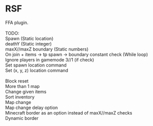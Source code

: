 # RSF
FFA plugin. 
<br> <br> 
TODO:<br>
Spawn (Static location)<br>
deathY (Static integer)<br>
maxX//maxZ boundary (Static numbers)<br>
On join + items -> tp spawn -> boundary constant check (While loop)<br>
Ignore players in gamemode 3//1 (if check)<br>
Set spawn location command<br>
Set (x, y, z) location command<br><br>
Block reset<br>
More than 1 map<br>
Change given items<br>
Sort inventory<br>
Map change<br>
Map change delay option<br>
Minecraft border as an option instead of maxX//maxZ checks<br>
Dynamic border<br>
